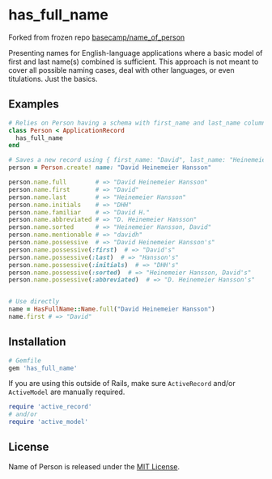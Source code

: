 # has_full_name

Forked from frozen repo [basecamp/name_of_person](https://github.com/basecamp/name_of_person)

Presenting names for English-language applications where a basic model of first and last name(s) combined is sufficient. This approach is not meant to cover all possible naming cases, deal with other languages, or even titulations. Just the basics.

## Examples

```ruby
# Relies on Person having a schema with first_name and last_name columns.
class Person < ApplicationRecord
  has_full_name
end

# Saves a new record using { first_name: "David", last_name: "Heinemeier Hansson" }
person = Person.create! name: "David Heinemeier Hansson"

person.name.full        # => "David Heinemeier Hansson"
person.name.first       # => "David"
person.name.last        # => "Heinemeier Hansson"
person.name.initials    # => "DHH"
person.name.familiar    # => "David H."
person.name.abbreviated # => "D. Heinemeier Hansson"
person.name.sorted      # => "Heinemeier Hansson, David"
person.name.mentionable # => "davidh"
person.name.possessive  # => "David Heinemeier Hansson's"
person.name.possessive(:first)  # => "David's"
person.name.possessive(:last)  # => "Hansson's"
person.name.possessive(:initials)  # => "DHH's"
person.name.possessive(:sorted)  # => "Heinemeier Hansson, David's"
person.name.possessive(:abbreviated)  # => "D. Heinemeier Hansson's"


# Use directly
name = HasFullName::Name.full("David Heinemeier Hansson")
name.first # => "David"
```

## Installation

```ruby
# Gemfile
gem 'has_full_name'
```

If you are using this outside of Rails, make sure `ActiveRecord` and/or `ActiveModel` are manually required.

```ruby
require 'active_record'
# and/or
require 'active_model'
```

## License

Name of Person is released under the [MIT License](https://opensource.org/licenses/MIT).
